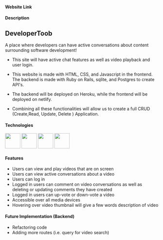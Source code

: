 #### Website Link

#### Description

## DeveloperToob

A place where developers can have active conversations about content surrounding software development!

* This site will have active chat features as well as video playback and user login. 

* This website is made with HTML, CSS, and Javascript in the frontend. The backend is made with Ruby on Rails, sqlite, and Postgres to create API's.

* The backend will be deployed on Heroku, while the frontend will be deployed on netlify. 

* Combining all these functionalities will allow us to create a full CRUD (Create,Read, Update, Delete ) Application.



#### Technologies

<img src ="https://upload.wikimedia.org/wikipedia/commons/thumb/3/38/HTML5_Badge.svg/600px-HTML5_Badge.svg.png" width="50" height="50">
<img src ="https://cdn1.iconfinder.com/data/icons/logotypes/32/badge-css-3-512.png" width="50" height="50">
<img src ="https://cdn.worldvectorlogo.com/logos/javascript-1.svg" width="50" height="50">
<img src ="https://www.netlify.com/img/press/logos/logomark.png" width="50" height="50">

#### Features

- Users can view and play videos that are on screen
- Users can view active conversations about a video
- Users can log in
- Logged in users can comment on video conversations as well as deleting or updating comments they have created
- Logged in users can up-vote or down-vote a video
- Accessible over all media devices
- Hovering over video thumbnail will give a few words description of video

#### Future Implementation (Backend)

- Refactoring code
- Adding more routes (i.e. query for video search)